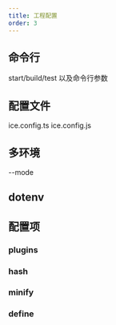 ```yaml
---
title: 工程配置
order: 3
---
```


## 命令行

 start/build/test 以及命令行参数

## 配置文件

ice.config.ts
ice.config.js

## 多环境

--mode

## dotenv

## 配置项

### plugins

### hash

### minify

### define